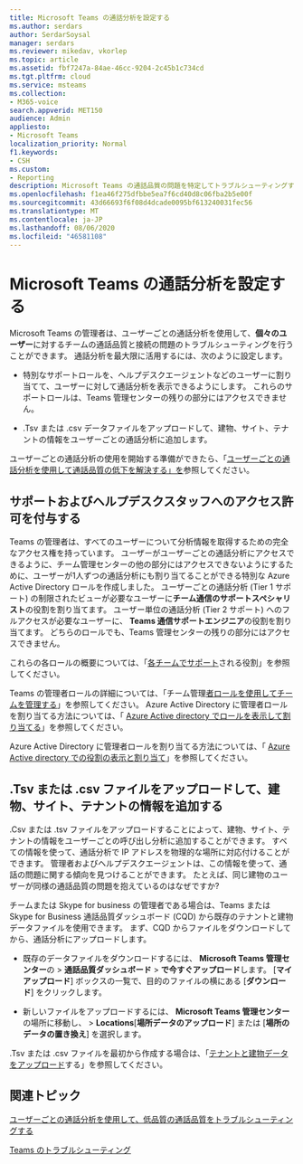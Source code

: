 ```yaml
---
title: Microsoft Teams の通話分析を設定する
ms.author: serdars
author: SerdarSoysal
manager: serdars
ms.reviewer: mikedav, vkorlep
ms.topic: article
ms.assetid: fbf7247a-84ae-46cc-9204-2c45b1c734cd
ms.tgt.pltfrm: cloud
ms.service: msteams
ms.collection:
- M365-voice
search.appverid: MET150
audience: Admin
appliesto:
- Microsoft Teams
localization_priority: Normal
f1.keywords:
- CSH
ms.custom:
- Reporting
description: Microsoft Teams の通話品質の問題を特定してトラブルシューティングするために、ユーザーごとの通話分析をセットアップします。
ms.openlocfilehash: f1ea46f275dfbbe5ea7f6cd40d8c06fba2b5e00f
ms.sourcegitcommit: 43d66693f6f08d4dcade0095bf613240031fec56
ms.translationtype: MT
ms.contentlocale: ja-JP
ms.lasthandoff: 08/06/2020
ms.locfileid: "46581108"
---
```

# <a name="set-up-call-analytics-for-microsoft-teams"></a>Microsoft Teams の通話分析を設定する

Microsoft Teams の管理者は、ユーザーごとの通話分析を使用して、**個々のユーザー**に対するチームの通話品質と接続の問題のトラブルシューティングを行うことができます。 通話分析を最大限に活用するには、次のように設定します。
  
- 特別なサポートロールを、ヘルプデスクエージェントなどのユーザーに割り当てて、ユーザーに対して通話分析を表示できるようにします。 これらのサポートロールは、Teams 管理センターの残りの部分にはアクセスできません。 
    
- .Tsv または .csv データファイルをアップロードして、建物、サイト、テナントの情報をユーザーごとの通話分析に追加します。
    
ユーザーごとの通話分析の使用を開始する準備ができたら、「[ユーザーごとの通話分析を使用して通話品質の低下を解決する」を](use-call-analytics-to-troubleshoot-poor-call-quality.md)参照してください。
  
## <a name="give-permission-to-support-and-helpdesk-staff"></a>サポートおよびヘルプデスクスタッフへのアクセス許可を付与する

Teams の管理者は、すべてのユーザーについて分析情報を取得するための完全なアクセス権を持っています。 ユーザーがユーザーごとの通話分析にアクセスできるように、チーム管理センターの他の部分にはアクセスできないようにするために、ユーザーが1人ずつの通話分析にも割り当てることができる特別な Azure Active Directory ロールを作成しました。 ユーザーごとの通話分析 (Tier 1 サポート) の制限されたビューが必要なユーザーに**チーム通信のサポートスペシャリスト**の役割を割り当てます。 ユーザー単位の通話分析 (Tier 2 サポート) へのフルアクセスが必要なユーザーに、 **Teams 通信サポートエンジニア**の役割を割り当てます。 どちらのロールでも、Teams 管理センターの残りの部分にはアクセスできません。

これらの各ロールの概要については、「[各チームでサポート](use-call-analytics-to-troubleshoot-poor-call-quality.md#what-does-each-teams-support-role-do)される役割」を参照してください。

Teams の管理者ロールの詳細については、「チーム管理[者ロールを使用してチームを管理する](using-admin-roles.md)」を参照してください。 Azure Active Directory に管理者ロールを割り当てる方法については、「 [Azure Active directory でロールを表示して割り当てる](https://docs.microsoft.com/Azure/active-directory/users-groups-roles/directory-manage-roles-portal)」を参照してください。

Azure Active Directory に管理者ロールを割り当てる方法については、「 [Azure Active directory での役割の表示と割り当て](https://docs.microsoft.com/azure/active-directory/users-groups-roles/directory-manage-roles-portal)」を参照してください。

## <a name="upload-a-tsv-or-csv-file-to-add-building-site-and-tenant-information"></a>.Tsv または .csv ファイルをアップロードして、建物、サイト、テナントの情報を追加する

.Csv または .tsv ファイルをアップロードすることによって、建物、サイト、テナントの情報をユーザーごとの呼び出し分析に追加することができます。 すべての情報を使って、通話分析で IP アドレスを物理的な場所に対応付けることができます。 管理者およびヘルプデスクエージェントは、この情報を使って、通話の問題に関する傾向を見つけることができます。 たとえば、同じ建物のユーザーが同様の通話品質の問題を抱えているのはなぜですか? 

チームまたは Skype for business の管理者である場合は、Teams または Skype for Business 通話品質ダッシュボード (CQD) から既存のテナントと建物データファイルを使用できます。 まず、CQD からファイルをダウンロードしてから、通話分析にアップロードします。 

- 既存のデータファイルをダウンロードするには、 **Microsoft Teams 管理センター**の  >  **通話品質ダッシュボード**  >  **で今すぐアップロード**します。 [**マイアップロード**] ボックスの一覧で、目的のファイルの横にある [**ダウンロード**] をクリックします。 

- 新しいファイルをアップロードするには、 **Microsoft Teams 管理センター**の場所に移動し、  >  **Locations**[**場所データのアップロード**] または [**場所のデータの置き換え**] を選択します。
  
.Tsv または .csv ファイルを最初から作成する場合は、「[テナントと建物データをアップロード](CQD-upload-tenant-building-data.md)する」を参照してください。
  
## <a name="related-topics"></a>関連トピック

[ユーザーごとの通話分析を使用して、低品質の通話品質をトラブルシューティングする](use-call-analytics-to-troubleshoot-poor-call-quality.md)

[Teams のトラブルシューティング](https://docs.microsoft.com/MicrosoftTeams/troubleshoot/teams)
